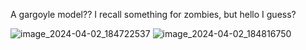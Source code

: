 A gargoyle model?? I recall something for zombies, but hello I guess?

 ![image_2024-04-02_184722537](https://github.com/glitch0666/MWnamelist/assets/165812796/bffcbe98-142f-4669-86e0-38064243892a)
 ![image_2024-04-02_184816750](https://github.com/glitch0666/MWnamelist/assets/165812796/bfdf6439-403f-44a7-b5f0-4d52991aa8c7)
